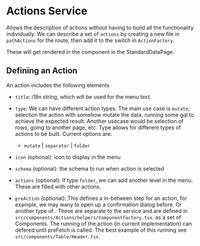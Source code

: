 # Actions Service

Allows the description of actions without having to build 
all the functionality individually. We can describe a set
of `actions` by creating a new file in `pathActions` for 
the route, then add it to the switch in `ActionFactory`.

These will get rendered in the <Actions /> component in
the StandardDataPage.

## Defining an Action

An action includes the following elements

- `title`: i18n string, which will be used for the menu 
  text.
- `type`: We can have different action types. The main 
  use case is `mutate`; selection the action with somehow
  mutate the data, running some gql to achieve the expected
  result. Another usecase would be selection of rows, going 
  to another page, etc. Type allows for different types of 
  actions to be built. Current options are:
    - `mutate` | `separator` | `folder`

- `icon` (optional): icon to display in the menu
- `schema` (optional): the schema to run when action is selected
- `actions` (optional): If type `folder`, we can add another level in
  the menu. These are filled with other actions.
- `preAction` (optional): This defines a in-between step for an action,
  for example, we may wany to open up a confirmation dialog before. Or 
  another type of <Component />. These are separate to the service and 
  are defined in `src/components/Actions/helpers/ComponentFactory.tsx`.
  as a set of Components. The running of the action (in current 
  implementation) can defered until preFetch is called. The best example
  of this running see `src/components/Table/Header.tsx`.
